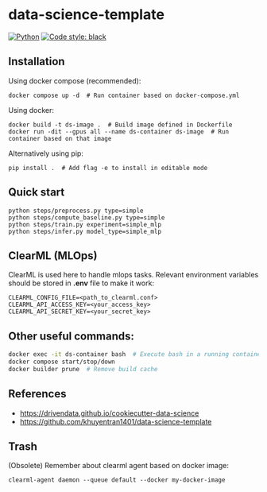 # data-science-template

<a href="https://www.python.org/"><img alt="Python" src="https://img.shields.io/badge/-Python 3.10+-blue?style=for-the-badge&logo=python&logoColor=white"></a>
<a href="https://black.readthedocs.io/en/stable/"><img alt="Code style: black" src="https://img.shields.io/badge/code%20style-black-black.svg?style=for-the-badge&labelColor=gray"></a>


## Installation

Using docker compose (recommended):
```shell
docker compose up -d  # Run container based on docker-compose.yml
```

Using docker:
```shell
docker build -t ds-image .  # Build image defined in Dockerfile 
docker run -dit --gpus all --name ds-container ds-image  # Run container based on that image
```

Alternatively using pip:
```shell
pip install .  # Add flag -e to install in editable mode
```


## Quick start

```shell
python steps/preprocess.py type=simple
python steps/compute_baseline.py type=simple
python steps/train.py experiment=simple_mlp
python steps/infer.py model_type=simple_mlp
```


## ClearML (MLOps)

ClearML is used here to handle mlops tasks. Relevant environment variables should be stored in **.env** file to make it work:
```
CLEARML_CONFIG_FILE=<path_to_clearml.conf>
CLEARML_API_ACCESS_KEY=<your_access_key>
CLEARML_API_SECRET_KEY=<your_secret_key>
```


## Other useful commands:

```bash
docker exec -it ds-container bash  # Execute bash in a running container
docker compose start/stop/down
docker builder prune  # Remove build cache
```


## References

* https://drivendata.github.io/cookiecutter-data-science
* https://github.com/khuyentran1401/data-science-template


## Trash
(Obsolete) Remember about clearml agent based on docker image:

```shell
clearml-agent daemon --queue default --docker my-docker-image
```
